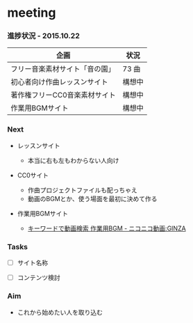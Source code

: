 meeting
=======

### 進捗状況 - 2015.10.22

| 企画                           | 状況    |
|--------------------------------|---------|
| フリー音楽素材サイト「音の園」 | 73 曲   |
| 初心者向け作曲レッスンサイト   | 構想中  |
| 著作権フリーCC0音楽素材サイト  | 構想中  |
| 作業用BGMサイト                | 構想中  |


### Next

- レッスンサイト
    - 本当に右も左もわからない人向け

- CC0サイト
    - 作曲プロジェクトファイルも配っちゃえ
    - 動画のBGMとか、使う場面を最初に決めて作る

- 作業用BGMサイト
    - [キーワードで動画検索 作業用BGM - ニコニコ動画:GINZA](http://www.nicovideo.jp/search/%E4%BD%9C%E6%A5%AD%E7%94%A8BGM?sort=v&order=d)


### Tasks

- [ ] サイト名称
- [ ] コンテンツ検討


### Aim

- これから始めたい人を取り込む
